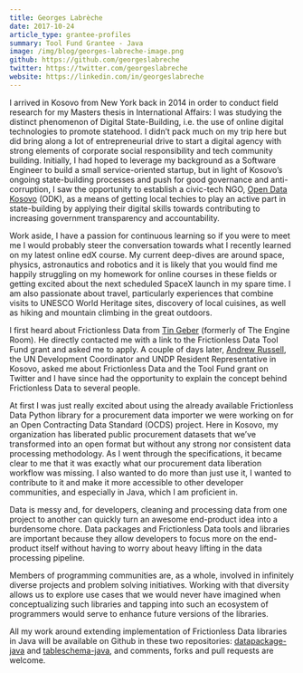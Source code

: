 ```yaml
---
title: Georges Labrèche
date: 2017-10-24   
article_type: grantee-profiles
summary: Tool Fund Grantee - Java
image: /img/blog/georges-labreche-image.png
github: https://github.com/georgeslabreche
twitter: https://twitter.com/georgeslabreche
website: https://linkedin.com/in/georgeslabreche
---
```


I arrived in Kosovo from New York back in 2014 in order to conduct field research for my Masters thesis in International Affairs: I was studying the distinct phenomenon of Digital State-Building, i.e. the use of online digital technologies to promote statehood. I didn’t pack much on my trip here but did bring along a lot of entrepreneurial drive to start a digital agency with strong elements of corporate social responsibility and tech community building. Initially, I had hoped to leverage my background as a Software Engineer to build a small service-oriented startup, but in light of Kosovo’s ongoing state-building processes and push for good governance and anti-corruption, I saw the opportunity to establish a civic-tech NGO, [Open Data Kosovo](https://opendatakosovo.org) (ODK), as a means of getting local techies to play an active part in state-building by applying their digital skills towards contributing to increasing government transparency and accountability.

Work aside, I have a passion for continuous learning so if you were to meet me I would probably steer the conversation towards what I recently learned on my latest online edX course. My current deep-dives are around space, physics, astronautics and robotics and it is likely that you would find me happily struggling on my homework for online courses in these fields or getting excited about the next scheduled SpaceX launch in my spare time. I am also passionate about travel, particularly experiences that combine visits to UNESCO World Heritage sites, discovery of local cuisines, as well as hiking and mountain climbing in the great outdoors.

I first heard about Frictionless Data from [Tin Geber](https://tin.fyi/) (formerly of The Engine Room). He directly contacted me with a link to the Frictionless Data Tool Fund grant and asked me to apply. A couple of days later, [Andrew Russell](https://twitter.com/andrew_undp), the UN Development Coordinator and UNDP Resident Representative in Kosovo, asked me about Frictionless Data and the Tool Fund grant on Twitter and I have since had the opportunity to explain the concept behind Frictionless Data to several people.

At first I was just really excited about using the already available Frictionless Data Python library for a procurement data importer we were working on for an Open Contracting Data Standard (OCDS) project. Here in Kosovo, my organization has liberated public procurement datasets that we’ve transformed into an open format but without any strong nor consistent data processing methodology. As I went through the specifications, it became clear to me that it was exactly what our procurement data liberation workflow was missing. I also wanted to do more than just use it, I wanted to contribute to it and make it more accessible to other developer communities, and especially in Java, which I am proficient in.

Data is messy and, for developers, cleaning and processing data from one project to another can quickly turn an awesome end-product idea into a burdensome chore. Data packages and Frictionless Data tools and libraries are important because they allow developers to focus more on the end-product itself without having to worry about heavy lifting in the data processing pipeline.

Members of programming communities are, as a whole, involved in infinitely diverse projects and problem solving initiatives. Working with that diversity allows us to explore use cases that we would never have imagined when conceptualizing such libraries and tapping into such an ecosystem of programmers would serve to enhance future versions of the libraries.

All my work around extending implementation of Frictionless Data libraries in Java will be available on Github in these two repositories: [datapackage-java](https://github.com/frictionlessdata/datapackage-java) and [tableschema-java](https://github.com/frictionlessdata/tableschema-java), and comments, forks and pull requests are welcome.